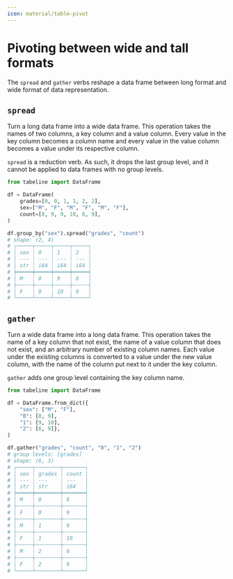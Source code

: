 ```yaml
---
icon: material/table-pivot
---
```


# Pivoting between wide and tall formats

The `spread` and `gather` verbs reshape a data frame between long format and wide format of data representation.

## `spread`

Turn a long data frame into a wide data frame. This operation takes the names of two columns, a key column and a value column. Every value in the key column becomes a column name and every value in the value column becomes a value under its respective column.

`spread` is a reduction verb. As such, it drops the last group level, and it cannot be applied to data frames with no group levels.

```python
from tabeline import DataFrame

df = DataFrame(
    grades=[0, 0, 1, 1, 2, 2],
    sex=["M", "F", "M", "F", "M", "F"],
    count=[8, 9, 9, 10, 6, 9],
)

df.group_by("sex").spread("grades", "count")
# shape: (2, 4)
# ┌─────┬─────┬─────┬─────┐
# │ sex ┆ 0   ┆ 1   ┆ 2   │
# │ --- ┆ --- ┆ --- ┆ --- │
# │ str ┆ i64 ┆ i64 ┆ i64 │
# ╞═════╪═════╪═════╪═════╡
# │ M   ┆ 8   ┆ 9   ┆ 6   │
# ├╌╌╌╌╌┼╌╌╌╌╌┼╌╌╌╌╌┼╌╌╌╌╌┤
# │ F   ┆ 9   ┆ 10  ┆ 9   │
# └─────┴─────┴─────┴─────┘
```

## `gather`

Turn a wide data frame into a long data frame. This operation takes the name of a key column that not exist, the name of a value column that does not exist, and an arbitrary number of existing column names. Each value under the existing columns is converted to a value under the new value column, with the name of the column put next to it under the key column.

`gather` adds one group level containing the key column name.

```python
from tabeline import DataFrame

df = DataFrame.from_dict({
    "sex": ["M", "F"],
    "0": [8, 9],
    "1": [9, 10],
    "2": [6, 9]},
)

df.gather("grades", "count", "0", "1", "2")
# group levels: [grades]
# shape: (6, 3)
# ┌─────┬────────┬───────┐
# │ sex ┆ grades ┆ count │
# │ --- ┆ ---    ┆ ---   │
# │ str ┆ str    ┆ i64   │
# ╞═════╪════════╪═══════╡
# │ M   ┆ 0      ┆ 8     │
# ├╌╌╌╌╌┼╌╌╌╌╌╌╌╌┼╌╌╌╌╌╌╌┤
# │ F   ┆ 0      ┆ 9     │
# ├╌╌╌╌╌┼╌╌╌╌╌╌╌╌┼╌╌╌╌╌╌╌┤
# │ M   ┆ 1      ┆ 9     │
# ├╌╌╌╌╌┼╌╌╌╌╌╌╌╌┼╌╌╌╌╌╌╌┤
# │ F   ┆ 1      ┆ 10    │
# ├╌╌╌╌╌┼╌╌╌╌╌╌╌╌┼╌╌╌╌╌╌╌┤
# │ M   ┆ 2      ┆ 6     │
# ├╌╌╌╌╌┼╌╌╌╌╌╌╌╌┼╌╌╌╌╌╌╌┤
# │ F   ┆ 2      ┆ 9     │
# └─────┴────────┴───────┘
```
